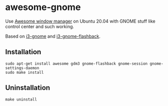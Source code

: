 # awesome-gnome

Use [Awesome window manager](https://awesomewm.org) on Ubuntu 20.04 with GNOME stuff like control center and such working.

Based on [i3-gnome](https://github.com/i3-gnome/i3-gnome) and [i3-gnome-flashback](https://github.com/deuill/i3-gnome-flashback).

## Installation

```
sudo apt-get install awesome gdm3 gnome-flashback gnome-session gnome-settings-daemon
sudo make install
```

## Uninstallation

```
make uninstall
```
